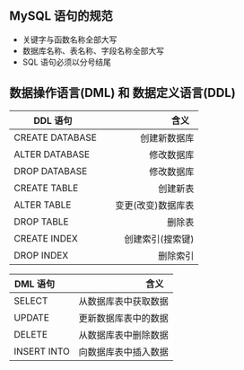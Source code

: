 ## MySQL 语句的规范

* 关键字与函数名称全部大写
* 数据库名称、表名称、字段名称全部大写
* SQL 语句必须以分号结尾

## 数据操作语言(DML) 和 数据定义语言(DDL)

| DDL 语句        | 含义   | 
| --------   | -----:  | 
| CREATE DATABASE      | 创建新数据库 |  
| ALTER DATABASE       | 修改数据库 | 
| DROP DATABASE        | 修改数据库 | 
| CREATE TABLE         |  创建新表|
| ALTER TABLE          | 变更(改变)数据库表 |
| DROP TABLE           | 删除表 |
| CREATE INDEX         | 创建索引(搜索键) |
| DROP INDEX           | 删除索引 |

| DML 语句        | 含义   | 
| --------   | -----:  | 
| SELECT      | 从数据库表中获取数据 |
| UPDATE      | 更新数据库表中的数据 |
| DELETE      | 从数据库表中删除数据 |
| INSERT INTO | 向数据库表中插入数据 |

